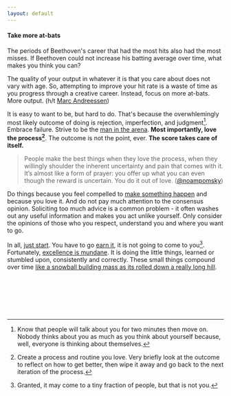 ```yaml
---
layout: default
---
```


#### Take more at-bats

The periods of Beethoven's career that had the most hits also had the most misses. If Beethoven could not increase his batting average over time, what makes you think you can? 

The quality of your output in whatever it is that you care about does not vary with age. So, attempting to improve your hit rate is a waste of time as you progress through a creative career. Instead, focus on more at-bats. More output. (h/t [Marc Andreessen](https://pmarchive.com/age_and_the_entrepreneur.html))

It is easy to want to be, but hard to do. That's because the overwhlemingly most likely outcome of doing is rejection, imperfection, and judgment[^1]. Embrace failure. Strive to be the [man in the arena](https://www.worldfuturefund.org/Documents/maninarena.htm). **Most importantly, love the process[^2]**. The outcome is not the point, ever. **The score takes care of itself.**

> People make the best things when they love the process, when they willingly shoulder the inherent uncertainty and pain that comes with it. It’s almost like a form of prayer: you offer up what you can even though the reward is uncertain. You do it out of love. ([@noampomsky](https://ava.substack.com/p/effort))

Do things because you feel compelled to [make something happen]((https://blog.samaltman.com/how-to-be-successful)) and because you love it. And do not pay much attention to the consensus opinion. Soliciting too much advice is a common problem - it often washes out any useful information and makes you act unlike yourself. Only consider the opinions of those who you respect, understand you and where you want to go. 

In all, [just start](https://twitter.com/bpoppenheimer/status/1647000062617088000). You have to go [earn it]((https://blakeir.com/60e3b62d0f274edf8a9cf39b0cc2f26d)), it is not going to come to you[^3]. Fortunately, [excellence is mundane](https://academics.hamilton.edu/documents/themundanityofexcellence.pdf). It is doing the little things, learned or stumbled upon, consistently and correctly. These small things compound over time [like a snowball building mass as its rolled down a really long hill](https://www.goodreads.com/en/book/show/2054761).  




<br>
<br>
<br>
<br>
<br>

[^1]: Know that people will talk about you for two minutes then move on. Nobody thinks about you as much as you think about yourself because, well, everyone is thinking about themselves.

[^2]: Create a process and routine you love. Very briefly look at the outcome to reflect on how to get better, then wipe it away and go back to the next iteration of the process. 

[^3]: Granted, it may come to a tiny fraction of people, but that is not you.

